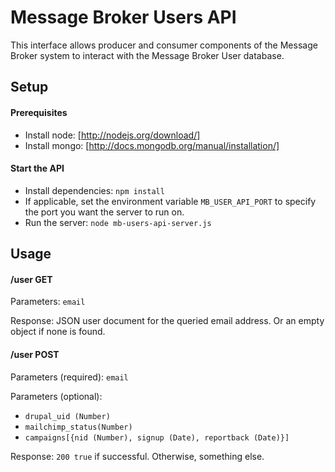# Message Broker Users API

This interface allows producer and consumer components of the Message Broker system to interact with the Message Broker User database.

## Setup
#### Prerequisites
- Install node: [http://nodejs.org/download/]
- Install mongo: [http://docs.mongodb.org/manual/installation/]

#### Start the API
- Install dependencies: `npm install`
- If applicable, set the environment variable `MB_USER_API_PORT` to specify the port you want the server to run on.
- Run the server: `node mb-users-api-server.js`

## Usage
#### /user GET
Parameters: `email`

Response: JSON user document for the queried email address. Or an empty object if none is found.

#### /user POST
Parameters (required): `email`

Parameters (optional):
- `drupal_uid (Number)`
- `mailchimp_status(Number)`
- `campaigns[{nid (Number), signup (Date), reportback (Date)}]`

Response: `200 true` if successful. Otherwise, something else.
